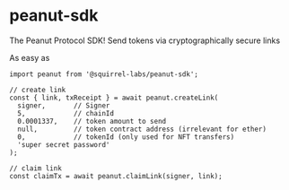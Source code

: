 # peanut-sdk
The Peanut Protocol SDK! Send tokens via cryptographically secure links

As easy as
```
import peanut from '@squirrel-labs/peanut-sdk';

// create link
const { link, txReceipt } = await peanut.createLink(
  signer,       // Signer
  5,            // chainId
  0.0001337,    // token amount to send
  null,         // token contract address (irrelevant for ether)
  0,            // tokenId (only used for NFT transfers)
  'super secret password'
);

// claim link
const claimTx = await peanut.claimLink(signer, link);
```